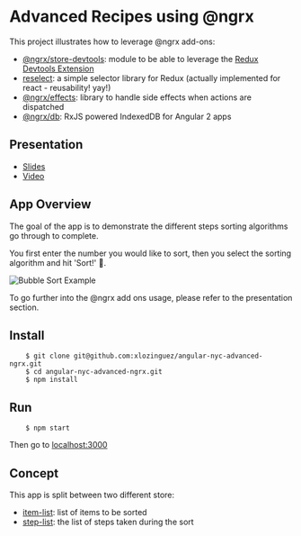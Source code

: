 # Advanced Recipes using @ngrx

This project illustrates how to leverage @ngrx add-ons:
- [@ngrx/store-devtools](https://github.com/ngrx/store-devtools): module to be able to leverage the [Redux Devtools Extension](http://zalmoxisus.github.io/redux-devtools-extension/)
- [reselect](https://github.com/reactjs/reselect): a simple selector library for Redux (actually implemented for react - reusability! yay!)
- [@ngrx/effects](https://github.com/ngrx/effects): library to handle side effects when actions are dispatched
- [@ngrx/db](https://github.com/ngrx/db): RxJS powered IndexedDB for Angular 2 apps

## Presentation
- [Slides](https://docs.google.com/presentation/d/1XaxzW2qfvqergHNOaGLlFnr3gDX0LebH6NGT5mU6slU/edit?usp=sharing)
- [Video](https://www.youtube.com/watch?v=YCXkiMVB_bY)

## App Overview

The goal of the app is to demonstrate the different steps sorting algorithms go through to complete.

You first enter the number you would like to sort, then you select the sorting algorithm and hit 'Sort!' :tada:.

![Bubble Sort Example](/docs/bubbleSort.gif)

To go further into the @ngrx add ons usage, please refer to the presentation section.

## Install

```shell
    $ git clone git@github.com:xlozinguez/angular-nyc-advanced-ngrx.git
    $ cd angular-nyc-advanced-ngrx.git
    $ npm install
```

## Run

```shell
    $ npm start
```

Then go to [localhost:3000](http://localhost:3000)

## Concept

This app is split between two different store:
- [item-list](/src/app/store/item-list): list of items to be sorted
- [step-list](/src/app/store/step-list): the list of steps taken during the sort
